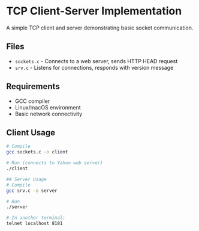 # TCP Client-Server Implementation

A simple TCP client and server demonstrating basic socket communication.

## Files
- `sockets.c` - Connects to a web server, sends HTTP HEAD request
- `srv.c` - Listens for connections, responds with version message

## Requirements
- GCC compiler
- Linux/macOS environment
- Basic network connectivity

## Client Usage
```bash
# Compile
gcc sockets.c -o client

# Run (connects to Yahoo web server)
./client

## Server Usage
# Compile
gcc srv.c -o server

# Run
./server

# In another terminal:
telnet localhost 8181
